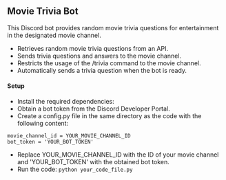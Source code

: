 ## Movie Trivia Bot

This Discord bot provides random movie trivia questions for entertainment in the designated movie channel.

- Retrieves random movie trivia questions from an API.
- Sends trivia questions and answers to the movie channel.
- Restricts the usage of the /trivia command to the movie channel.
- Automatically sends a trivia question when the bot is ready.

#### Setup
- Install the required dependencies:
- Obtain a bot token from the Discord Developer Portal.
- Create a config.py file in the same directory as the code with the following content:
```
movie_channel_id = YOUR_MOVIE_CHANNEL_ID
bot_token = 'YOUR_BOT_TOKEN'
```
- Replace YOUR_MOVIE_CHANNEL_ID with the ID of your movie channel and 'YOUR_BOT_TOKEN' with the obtained bot token.
- Run the code: 
`python your_code_file.py`
